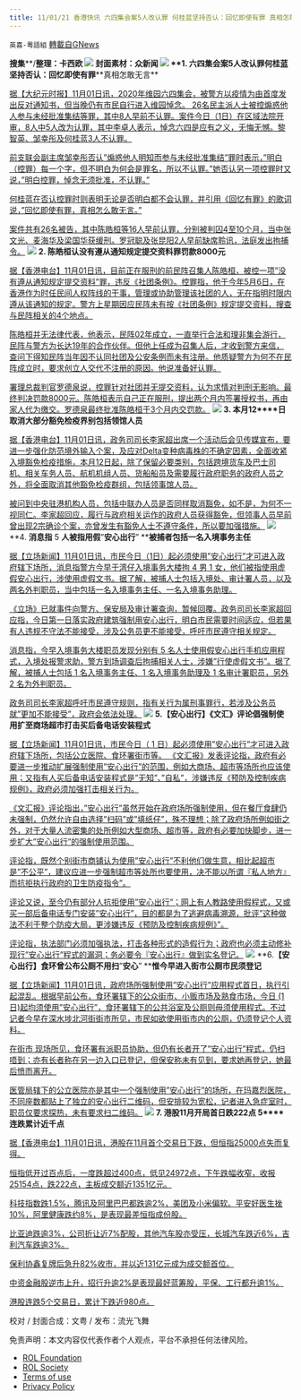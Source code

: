 ```yaml
---
title: 11/01/21 香港快讯 六四集会案5人改认罪 何桂蓝坚持否认：回忆即使有罪 真相怎敢无言
---
```

`英喜-粵語組` [轉載自GNews](https://gnews.org/zh-hans/1633149/)

**搜集****/****整理：卡西欧**
![](https://assets.gnews.org/wp-content/uploads/2021/11/1101fenmian.jpg)
封面素材：众新闻
![](https://assets.gnews.org/wp-content/uploads/2021/11/Screen-Shot-2021-11-01-at-10.31.06-AM.png)
**1. ****六四集会案****5****人改认罪****何桂蓝坚持否认：回忆即使有罪****真相怎敢无言**

[据【大纪元时报】11月01日讯，2020年维园六四集会，被警方以疫情为由首度发出反对通知书，但当晚仍有市民自行进入维园悼念。 26名民主派人士被控煽惑他人参与未经批准集结等罪，其中8人早前不认罪。案件今日（1日）在区域法院开审，8人中5人改为认罪，其中李卓人表示，悼念六四是应有之义，无悔无憾。黎智英、邹幸彤及何桂蓝3人不认罪。](https://hk.epochtimes.com/news/2021-11-01/40001674)

[前支联会副主席邹幸彤否认”煽惑他人明知而参与未经批准集结”罪时表示，”明白（控罪）每一个字，但不明白为何会是罪名，所以不认罪。”她否认另一项控罪时又说，”明白控罪，悼念无须批准，不认罪。”](https://hk.epochtimes.com/news/2021-11-01/40001674)

[何桂蓝在否认控罪时则表明无论是否明白都不会认罪，并引用《回忆有罪》的歌词说，”回忆即使有罪，真相怎么敢无言。”](https://hk.epochtimes.com/news/2021-11-01/40001674)

[案件共有26名被告，其中陈皓桓等16人早前认罪，分别被判囚4至10个月，当中张文光、麦海华及梁国华获缓刑。罗冠聪及张昆阳2人早前缺席聆讯，法庭发出拘捕令。](https://hk.epochtimes.com/news/2021-11-01/40001674)
![](https://assets.gnews.org/wp-content/uploads/2021/11/Screen-Shot-2021-11-01-at-10.31.15-AM.png)
**2. ****陈皓桓认没有遵从通知规定提交资料罪****罚款****8000****元**

[据【香港电台】11月01日讯，目前正在服刑的前民阵召集人陈皓桓，被控一项”没有遵从通知规定提交资料”罪，违反《社团条例》。控罪指，他于今年5月6日，在香港作为时任民间人权阵线的干事，管理或协助管理该社团的人，无在指明时限内遵从该通知的规定。警方上星期因应民阵未有按《社团条例》规定提交资料，搜查与民阵相关的4个地点。](https://news.rthk.hk/rthk/ch/component/k2/1617904-20211101.htm)

[陈皓桓并无法律代表，他表示，民阵02年成立，一直举行合法和理非集会游行，民阵与警方为长达19年的合作伙伴。但他上任成为召集人后，才收到警方来信，查问下得知民阵当年因不认同社团及公安条例而未有注册。他质疑警方为何不在民阵成立时，要求创立人交代不注册的原因。他说准备好认罪。](https://news.rthk.hk/rthk/ch/component/k2/1617904-20211101.htm)

[署理总裁判官罗德泉说，控罪针对社团并无提交资料，认为求情对判刑无影响。最终判决罚款8000元。陈皓桓表示自己正在服刑，提出两个月内签署授权书，再由家人代为缴交。罗德泉最终批准陈皓桓于3个月内交罚款。](https://news.rthk.hk/rthk/ch/component/k2/1617904-20211101.htm)
![](https://assets.gnews.org/wp-content/uploads/2021/11/Screen-Shot-2021-11-01-at-10.31.23-AM.png)
**3. ****本月****12****日取消大部分豁免检疫界别包括领馆人员**

[据【香港电台】11月01日讯，政务司司长李家超出席一个活动后会见传媒宣布，要进一步强化防范境外输入个案，及应对Delta变种病毒株的不确定因素，全面收紧入境豁免检疫措施，本月12日起，除了保留必要类别，包括跨境货车及巴士司机、相关车务人员、航机机组人员、货船船员及需要履行政府职务的政府人员之外，将全面取消其他豁免检疫群组，包括领事馆人员。](https://news.rthk.hk/rthk/ch/component/k2/1617885-20211101.htm)

[被问到中央驻港机构人员，包括中联办人员是否同样取消豁免，如不是，为何不一视同仁。李家超回应，履行与政府相关运作的政府人员获得豁免，但领事人员早前曾出现2宗确诊个案，亦曾发生有豁免人士不遵守条件，所以要加强措施。](https://news.rthk.hk/rthk/ch/component/k2/1617885-20211101.htm)
![](https://assets.gnews.org/wp-content/uploads/2021/11/Screen-Shot-2021-11-01-at-10.31.33-AM.png)
**4. ****消息指**** 5 ****人被指用假****”****安心出行****” ****被捕者包括一名入境事务主任**

[据【立场新闻】11月01日讯，市民今日（1日）起必须使用”安心出行”才可进入政府辖下场所，消息指警方今早于湾仔入境事务大楼拘 4 男 1 女，他们被指使用虚假安心出行，涉使用虚假文书。据了解，被捕人士包括入境处、审计署人员，以及两名外判职员，当中包括一名入境事务主任、一名入境事务助理。](https://www.thestandnews.com/society/消息指-5-人被指用假安心出行-於入境大樓被捕)

[《立场》已就事件向警方、保安局及审计署查询，暂候回覆。政务司司长李家超回应指，今日第一日落实政府建筑强制用安心出行，明白市民需要时间适应，但若果有人违规不守法不能接受，涉及公务员更不能接受，呼吁市民遵守相关规定。](https://www.thestandnews.com/society/消息指-5-人被指用假安心出行-於入境大樓被捕)

[消息指，今早入境事务大楼职员发现分别有 5 名人士使用假安心出行手机应用程式，入境处报警求助，警方到场调查后拘捕相关人士，涉嫌”行使虚假文书”。据了解，被捕人士包括 1 名入境事务主任、1 名入境事务助理及 1 名审计署职员，另外 2 名为外判职员。](https://www.thestandnews.com/society/消息指-5-人被指用假安心出行-於入境大樓被捕)

[政务司司长李家超呼吁市民遵守规则，指有关行为属刑事罪行，若涉及公务员就”更加不能接受”，政府会依法处理。](https://www.thestandnews.com/society/消息指-5-人被指用假安心出行-於入境大樓被捕)
![](https://assets.gnews.org/wp-content/uploads/2021/11/Screen-Shot-2021-11-01-at-10.31.40-AM.png)
**5.****【安心出行】《文汇》评论倡强制使用扩至商场超市****打击买后备电话安装程式**

[据【立场新闻】11月01日讯，市民今日（ 1 日）起必须使用”安心出行”才可进入政府辖下场所，包括公立医院、食环署街市等。 《文汇报》发表评论指，政府有必要进一步推动扩展强制使用”安心出行”的范围，例如大商场、超市等场所也应该使用；又指有人买后备电话安装程式是”无知”、”自私”，涉嫌违反《预防及控制疾病规例》，政府必须加强打击相关行为。](https://www.thestandnews.com/society/a_安心出行文匯評論倡強制使用擴至商場超市-打擊買後備電話安裝程式)

[《文汇报》评论指出，”安心出行”虽然开始在政府场所强制使用，但在餐厅食肆仍未强制，仍然允许自由选择”扫码”或”填纸仔”，殊不理想；除了政府场所例如街之外，对于大量人流密集的处所例如大型商场、超市等，政府有必要加快脚步，进一步扩大”安心出行”的强制使用范围。](https://www.thestandnews.com/society/a_安心出行文匯評論倡強制使用擴至商場超市-打擊買後備電話安裝程式)

[评论指，既然个别街市商铺认为使用”安心出行”不利他们做生意，相比起超市是”不公平”，建议应进一步强制超市等处所也要使用，决不能以所谓『私人地方』而抗拒执行政府的卫生防疫指令”。](https://www.thestandnews.com/society/a_安心出行文匯評論倡強制使用擴至商場超市-打擊買後備電話安裝程式)

[评论又说，至今仍有部分人抗拒使用”安心出行”；网上有人教路使用假程式，又或买一部后备电话专门安装”安心出行”，目的都是为了逃避病毒溯源，批评”这种做法不利于整个防疫大局，更涉嫌违反《预防及控制疾病规例》”。](https://www.thestandnews.com/society/a_安心出行文匯評論倡強制使用擴至商場超市-打擊買後備電話安裝程式)

[评论指，执法部门必须加强执法，打击各种形式的造假行为；政府也必须主动修补现行”安心出行”程式的漏洞；务必要令『安心出行』做到实名登记。](https://www.thestandnews.com/society/a_安心出行文匯評論倡強制使用擴至商場超市-打擊買後備電話安裝程式)
![](https://assets.gnews.org/wp-content/uploads/2021/11/Screen-Shot-2021-11-01-at-10.31.51-AM.png)
**6.****【安心出行】食环曾公布公厕不用扫****”****安心****” ****惟今早进入街市公厕市民须登记**

[据【立场新闻】11月01日讯，政府场所强制使用”安心出行”应用程式首日，执行引起混乱。根据早前公布，食环署辖下的公众街市、小贩市场及熟食市场，今日 (1 日)起均须使用”安心出行”，食环署辖下的公共浴室及公厕则毋须使用程式。不过记者今早在深水埗北河街街市所见，市民如欲使用街市内的公厕，仍须登记个人资料。](https://www.thestandnews.com/society/ab安心出行食環曾公佈公廁不用掃安心-惟今早進入街市公廁市民須登記)

[在街市 现场所见，食环署有派职员协助，但仍有长者开了”安心出行”程式，仍扫唔到；亦有长者称在另一边入口已登记，但保安称未有见到，要求她再登记，她最后愤而离开。](https://www.thestandnews.com/society/ab安心出行食環曾公佈公廁不用掃安心-惟今早進入街市公廁市民須登記)

[医管局辖下的公立医院亦是其中一个强制使用”安心出行”的场所，在玛嘉烈医院，不同座数都贴上了独立的安心出行二维码，但安排较为宽松，记者进入急症室时，职员仅要求探热，未有要求扫二维码。](https://www.thestandnews.com/society/ab安心出行食環曾公佈公廁不用掃安心-惟今早進入街市公廁市民須登記)
![](https://assets.gnews.org/wp-content/uploads/2021/11/Screen-Shot-2021-11-01-at-10.32.00-AM.png)
**7. ****港股****11****月开局首日跌****222****点**** 5****连跌累计近千点**

[据【香港电台】11月01日讯，港股在11月首个交易日下跌，但恒指25000点失而复得。](https://news.rthk.hk/rthk/ch/component/k2/1617890-20211101.htm)

[恒指低开过百点后，一度跌超过400点，低见24972点，下午跌幅收窄，收报25154点，跌222点，主板成交额近1351亿元。](https://news.rthk.hk/rthk/ch/component/k2/1617890-20211101.htm)

[科技指数跌1.5%，腾讯及阿里巴巴都跌逾2%，美团及小米偏软。平安好医生挫10%，阿里健康跌约8%，是表现最差恒指成份股。](https://news.rthk.hk/rthk/ch/component/k2/1617890-20211101.htm)

[比亚迪跌逾3%，公司折让近7%配股，其他汽车股亦受压，长城汽车跌近6%，吉利汽车跌逾3%。](https://news.rthk.hk/rthk/ch/component/k2/1617890-20211101.htm)

[保利协鑫复牌后急升82%收市，并以近131亿元成为成交额首位。](https://news.rthk.hk/rthk/ch/component/k2/1617890-20211101.htm)

[中资金融股逆市上升，招行升逾2%是表现最好蓝筹股，平保、工行都升逾1%。](https://news.rthk.hk/rthk/ch/component/k2/1617890-20211101.htm)

[港股连跌5个交易日，累计下跌近980点。](https://news.rthk.hk/rthk/ch/component/k2/1617890-20211101.htm)

校对 / 封面合成：文粤 / 发布：流光飞舞

 

免责声明：本文内容仅代表作者个人观点，平台不承担任何法律风险。

- [ROL Foundation](https://rolfoundation.org/)
- [ROL Society](https://rolsociety.org/)
- [Terms of use](https://gnews.org/terms-of-use-3/)
- [Privacy Policy](https://gnews.org/privacy-policy/)
